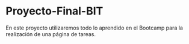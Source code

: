 # Proyecto-Final-BIT
En este proyecto utilizaremos todo lo aprendido en el Bootcamp para la realización de una página de tareas.

